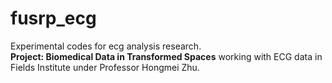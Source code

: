 # fusrp_ecg
Experimental codes for ecg analysis research. <br> **Project: Biomedical Data in Transformed Spaces** working with ECG data in Fields Institute under Professor Hongmei Zhu.
